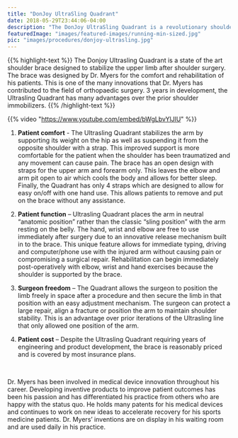 ```yaml
---
title: "DonJoy UltraSling Quadrant"
date: 2018-05-29T23:44:06-04:00
description: "The DonJoy UltraSling Quadrant is a revolutionary shoulder brace that allows allows patients to maintain everyday function during their postoperative recovery"
featuredImage: "images/featured-images/running-min-sized.jpg"
pic: "images/procedures/donjoy-ultrasling.jpg"
---
```


{{% highlight-text %}}
The Donjoy Ultrasling Quadrant is a state of the art shoulder brace designed to stabilize the upper limb after shoulder surgery.  The brace was designed by Dr. Myers for the comfort and rehabilitation of his patients.  This is one of the many innovations that Dr. Myers has contributed to the field of orthopaedic surgery.  3 years in development, the Ultrasling Quadrant has many advantages over the prior shoulder immobilizers.
{{% /highlight-text %}}

{{% video "https://www.youtube.com/embed/bWgLbvYlJlU" %}}

1. **Patient comfort**  - The Ultrasling Quadrant stabilizes the arm by supporting its weight on the hip as well as suspending it from the opposite shoulder with a strap.  This improved support is more comfortable for the patient when the shoulder has been traumatized and any movement can cause pain.  The brace has an open design with straps for the upper arm and forearm only.  This leaves the elbow and arm pit open to air which cools the body and allows for better sleep.  Finally, the Quadrant has only 4 straps which are designed to allow for easy on/off with one hand use.  This allows patients to remove and put on the brace without any assistance.

2. **Patient function** – Ultrasling Quadrant places the arm in neutral “anatomic position” rather than the classic “sling position” with the arm resting on the belly.  The hand, wrist and elbow are free to use immediately after surgery due to an innovative release mechanism built in to the brace.  This unique feature allows for immediate typing, driving and computer/phone use with the injured arm without causing pain or compromising a surgical repair.  Rehabilitation can begin immediately post-operatively with elbow, wrist and hand exercises because the shoulder is supported by the brace.

3. **Surgeon freedom** – The Quadrant allows the surgeon to position the limb freely in space after a procedure and then secure the limb in that position with an easy adjustment mechanism.  The surgeon can protect a large repair, align a fracture or position the arm to maintain shoulder stability.  This is an advantage over prior iterations of the Ultrasling line that only allowed one position of the arm.

4. **Patient cost** – Despite the Ultrasling Quadrant requiring years of engineering and product development, the brace is reasonably priced and is covered by most insurance plans.

<br>

Dr. Myers has been involved in medical device innovation throughout his career.  Developing inventive products to improve patient outcomes has been his passion and has differentiated his practice from others who are happy with the status quo.  He holds many patents for his medical devices and continues to work on new ideas to accelerate recovery for his sports medicine patients.  Dr. Myers’ inventions are on display in his waiting room and are used daily in his practice.
